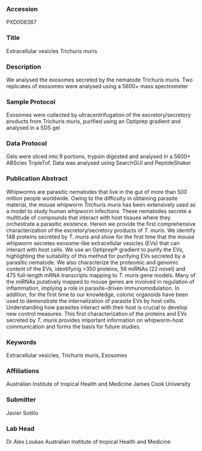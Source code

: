 ### Accession
PXD008387

### Title
Extracellular vesicles Trichuris muris

### Description
We analysed the exosomes secreted by the nematode Trichuris muris. Two replicates of exosomes were analysed using a 5600+ mass spectrometer

### Sample Protocol
Exosomes were collected by ultracentrifugation of the excretory/secretory products from Trichuris muris, purified using an Optiprep gradient and analysed in a SDS gel

### Data Protocol
Gels were sliced into 9 portions, trypsin digested and analysed in a 5600+ ABSciex TripleTof. Data was analysed using SearchGUI and PeptideShaker

### Publication Abstract
Whipworms are parasitic nematodes that live in the gut of more than 500 million people worldwide. Owing to the difficulty in obtaining parasite material, the mouse whipworm <i>Trichuris muris</i> has been extensively used as a model to study human whipworm infections. These nematodes secrete a multitude of compounds that interact with host tissues where they orchestrate a parasitic existence. Herein we provide the first comprehensive characterization of the excretory/secretory products of <i>T. muris</i>. We identify 148 proteins secreted by <i>T. muris</i> and show for the first time that the mouse whipworm secretes exosome-like extracellular vesicles (EVs) that can interact with host cells. We use an Optiprep&#xae; gradient to purify the EVs, highlighting the suitability of this method for purifying EVs secreted by a parasitic nematode. We also characterize the proteomic and genomic content of the EVs, identifying &gt;350 proteins, 56 miRNAs (22 novel) and 475 full-length mRNA transcripts mapping to <i>T. muris</i> gene models. Many of the miRNAs putatively mapped to mouse genes are involved in regulation of inflammation, implying a role in parasite-driven immunomodulation. In addition, for the first time to our knowledge, colonic organoids have been used to demonstrate the internalization of parasite EVs by host cells. Understanding how parasites interact with their host is crucial to develop new control measures. This first characterization of the proteins and EVs secreted by <i>T. muris</i> provides important information on whipworm-host communication and forms the basis for future studies.

### Keywords
Extracellular vesicles, Trichuris muris, Exosomes

### Affiliations
Australian Institute of tropical Health and Medicine
James Cook University

### Submitter
Javier Sotillo

### Lab Head
Dr Alex Loukas
Australian Institute of tropical Health and Medicine


